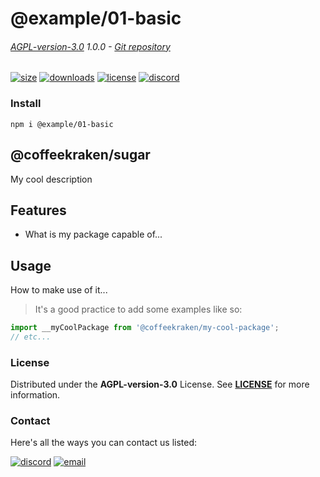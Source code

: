 <!-- This file has been generated using
     the "@coffeekraken/s-markdown-builder" package.
     !!! Do not edit it directly... -->


<!-- header -->
# @example/01-basic

###### [AGPL-version-3.0](./license) 1.0.0 - [Git repository]()

<!-- shields -->
[![size](https://shields.io/bundlephobia/min/@example/01-basic?style=for-the-badge)](https://www.npmjs.com/package/@example/01-basic)
[![downloads](https://shields.io/npm/dm/@example/01-basic?style=for-the-badge)](https://www.npmjs.com/package/@example/01-basic)
[![license](https://shields.io/npm/l/@example/01-basic?style=for-the-badge)](./LICENSE)
[![discord](https://img.shields.io/discord/940362961682333767?color=5100FF&amp;label=Join%20us%20on%20Discord&amp;style=for-the-badge)](https://discord.gg/HzycksDJ)

<!-- description -->


<!-- install -->
### Install

```shell
npm i @example/01-basic

```

<!-- body -->
<!--
/**
* @name            README
* @namespace       doc
* @type            Markdown
* @platform        md
* @status          wip
* @menu            Documentation           /doc/readme
*
* @since           2.0.0
* @author    Olivier Bossel <olivier.bossel@gmail.com> (https://coffeekraken.io)
*/
-->

## @coffeekraken/sugar

My cool description

## Features

-   What is my package capable of...

## Usage

How to make use of it...

> It's a good practice to add some examples like so:

```js
import __myCoolPackage from '@coffeekraken/my-cool-package';
// etc...

```


<!-- license -->
### License

Distributed under the **AGPL-version-3.0** License. See **[LICENSE](./license)** for more information.

<!-- contact -->
### Contact

Here's all the ways you can contact us listed:

[![discord](https://img.shields.io/badge/Join%20us%20on%20discord-Join-blueviolet?style=[config.shieldsio.style]&amp;logo=discord)](https://discord.gg/HzycksDJ)
[![email](https://img.shields.io/badge/Email%20us-Go-green?style=[config.shieldsio.style]&amp;logo=Mail.Ru)](mailto:)
